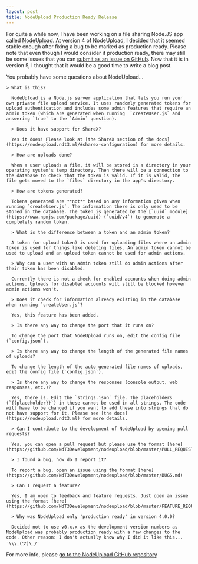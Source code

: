```yaml
---
layout: post
title: NodeUpload Production Ready Release
---
```

For quite a while now, I have been working on a file sharing Node.JS app called [NodeUpload](https://ndt3.ml/r/nodeupload). At version 4 of NodeUpload, I decided that it seemed stable enough after fixing a bug to be marked as production ready. Please note that even though I would consider it production ready, there may still be some issues that you can [submit as an issue on GitHub](https://github.com/NdT3Development/NodeUpload/issues). Now that it is in version 5, I thought that it would be a good time to write a blog post.

You probably have some questions about NodeUpload...

    > What is this?

      NodeUpload is a Node.js server application that lets you run your own private file upload service. It uses randomly generated tokens for upload authentication and includes some admin features that require an admin token (which are generated when running  `createUser.js` and answering `true` to the `Admin` question).

      > Does it have support for ShareX?

      Yes it does! Please look at [the ShareX section of the docs](https://nodeupload.ndt3.ml/#sharex-configuration) for more details.

      > How are uploads done?

      When a user uploads a file, it will be stored in a directory in your operating system's temp directory. Then there will be a connection to the database to check that the token is valid. If it is valid, the file gets moved to the `files` directory in the app's directory.

      > How are tokens generated?

      Tokens generated are **not** based on any information given when running `createUser.js`. The information there is only used to be stored in the database. The token is generated by the [`uuid` module](https://www.npmjs.com/package/uuid) (`uuid/v4`) to generate a completely random token.

      > What is the difference between a token and an admin token?

      A token (or upload token) is used for uploading files where an admin token is used for things like deleting files. An admin token cannot be used to upload and an upload token cannot be used for admin actions.

      > Why can a user with an admin token still do admin actions after their token has been disabled.

      Currently there is not a check for enabled accounts when doing admin actions. Uploads for disabled accounts will still be blocked however admin actions won't.

      > Does it check for information already existing in the database when running `createUser.js`?

      Yes, this feature has been added.

      > Is there any way to change the port that it runs on?

      To change the port that NodeUpload runs on, edit the config file (`config.json`).

      > Is there any way to change the length of the generated file names of uploads?

      To change the length of the auto generated file names of uploads, edit the config file (`config.json`).

      > Is there any way to change the responses (console output, web responses, etc.)?

      Yes, there is. Edit the `strings.json` file. The placeholders (`{{placeholder}}`) in these cannot be used in all strings. The code will have to be changed if you want to add these into strings that do not have support for it. Please see [the docs](https://nodeupload.ndt3.ml) for more details.

      > Can I contribute to the development of NodeUpload by opening pull requests?

      Yes, you can open a pull request but please use the format [here](https://github.com/NdT3Development/nodeupload/blob/master/PULL_REQUESTS.md)

      > I found a bug, how do I report it?

      To report a bug, open an issue using the format [here](https://github.com/NdT3Development/nodeupload/blob/master/BUGS.md)

      > Can I request a feature?

      Yes, I am open to feedback and feature requests. Just open an issue using the format [here](https://github.com/NdT3Development/nodeupload/blob/master/FEATURE_REQUESTS.md)

      > Why was NodeUpload only 'production ready' in version 4.0.0?

      Decided not to use v0.x.x as the development version numbers as NodeUpload was probably production ready with a few changes to the code. Other reason: I don't actually know why I did it like this... ¯\\\_(ツ)\_/¯



For more info, please [go to the NodeUpload GitHub repository](https://ndt3.ml/r/nodeupload)


